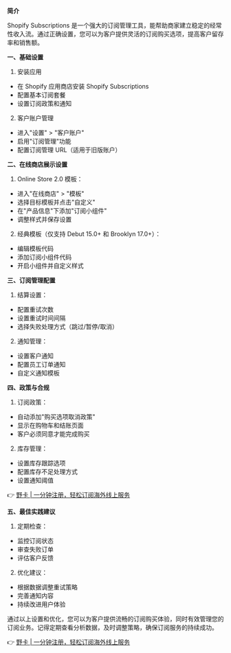 **简介**

Shopify Subscriptions 是一个强大的订阅管理工具，能帮助商家建立稳定的经常性收入流。通过正确设置，您可以为客户提供灵活的订阅购买选项，提高客户留存率和销售额。

**一、基础设置**

1. 安装应用
- 在 Shopify 应用商店安装 Shopify Subscriptions
- 配置基本订阅套餐
- 设置订阅政策和通知

2. 客户账户管理
- 进入"设置" > "客户账户"
- 启用"订阅管理"功能
- 配置订阅管理 URL（适用于旧版账户）

**二、在线商店展示设置**

1. Online Store 2.0 模板：
- 进入"在线商店" > "模板"
- 选择目标模板并点击"自定义"
- 在"产品信息"下添加"订阅小组件"
- 调整样式并保存设置

2. 经典模板（仅支持 Debut 15.0+ 和 Brooklyn 17.0+）：
- 编辑模板代码
- 添加订阅小组件代码
- 开启小组件并自定义样式

**三、订阅管理配置**

1. 结算设置：
- 配置重试次数
- 设置重试时间间隔
- 选择失败处理方式（跳过/暂停/取消）

2. 通知管理：
- 设置客户通知
- 配置员工订单通知
- 自定义通知模板

**四、政策与合规**

1. 订阅政策：
- 自动添加"购买选项取消政策"
- 显示在购物车和结账页面
- 客户必须同意才能完成购买

2. 库存管理：
- 设置库存跟踪选项
- 配置库存不足处理方式
- 设置通知阈值

👉 [野卡 | 一分钟注册，轻松订阅海外线上服务](https://bit.ly/bewildcard)

**五、最佳实践建议**

1. 定期检查：
- 监控订阅状态
- 审查失败订单
- 评估客户反馈

2. 优化建议：
- 根据数据调整重试策略
- 完善通知内容
- 持续改进用户体验

通过以上设置和优化，您可以为客户提供流畅的订阅购买体验，同时有效管理您的订阅业务。记得定期查看分析数据，及时调整策略，确保订阅服务的持续成功。

👉 [野卡 | 一分钟注册，轻松订阅海外线上服务](https://bit.ly/bewildcard)
